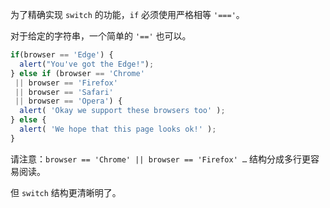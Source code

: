 为了精确实现 `switch` 的功能，`if` 必须使用严格相等 `'==='`。

对于给定的字符串，一个简单的 `'=='` 也可以。

```js no-beautify
if(browser == 'Edge') {
  alert("You've got the Edge!");
} else if (browser == 'Chrome'
 || browser == 'Firefox'
 || browser == 'Safari'
 || browser == 'Opera') {
  alert( 'Okay we support these browsers too' );
} else {
  alert( 'We hope that this page looks ok!' );
}
```

请注意：`browser == 'Chrome' || browser == 'Firefox' …` 结构分成多行更容易阅读。

但 `switch` 结构更清晰明了。
